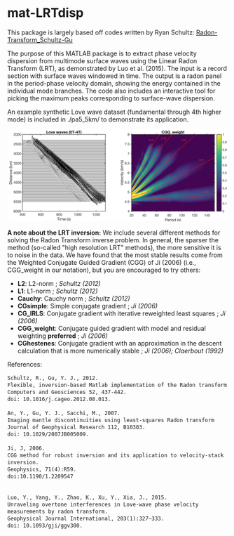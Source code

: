 mat-LRTdisp
=========================

This package is largely based off codes written by Ryan Schultz: [Radon-Transform_Schultz-Gu](https://github.com/RyanJamesSchultz/Radon-Transform_Schultz-Gu)

The purpose of this MATLAB package is to extract phase velocity dispersion from multimode surface waves using the Linear Radon Transform (LRT), as demonstrated by Luo et al. (2015). The input is a record section with surface waves windowed in time. The output is a radon panel in the period-phase velocity domain, showing the energy contained in the individual mode branches. The code also includes an interactive tool for picking the maximum peaks corresponding to surface-wave dispersion.

An example synthetic Love wave dataset (fundamental through 4th higher mode) is included in ./pa5_5km/ to demonstrate its application.

![](./preview.png)

**A note about the LRT inversion:**
We include several different methods for solving the Radon Transform inverse problem. In general, the sparser the method (so-called "high resolution LRT" methods), the more sensitive it is to noise in the data. We have found that the most stable results come from the Weighted Conjugate Guided Gradient (CGG) of Ji (2006) (i.e., CGG_weight in our notation), but you are encouraged to try others:

* **L2**: L2-norm ; *Schultz (2012)*
* **L1**: L1-norm ; *Schultz (2012)*
* **Cauchy**: Cauchy norm ; *Schultz (2012)*
* **CGsimple**: Simple conjugate gradient ; *Ji (2006)*
* **CG_IRLS**: Conjugate gradient with iterative reweighted least squares ; *Ji (2006)*
* **CGG_weight**: Conjugate guided gradient with model and residual weighting **preferred** ; *Ji (2006)*
* **CGhestenes**: Conjugate gradient with an approximation in the descent calculation that is more numerically stable ; *Ji (2006); Claerbout (1992)*

References: 

    Schultz, R., Gu, Y. J., 2012. 
    Flexible, inversion-based Matlab implementation of the Radon transform
    Computers and Geosciences 52, 437-442.
    doi: 10.1016/j.cageo.2012.08.013.

    An, Y., Gu, Y. J., Sacchi, M., 2007. 
    Imaging mantle discontinuities using least-squares Radon transform
    Journal of Geophysical Research 112, B10303.
    doi: 10.1029/2007JB005009.
          
    Ji, J, 2006. 
    CGG method for robust inversion and its application to velocity-stack inversion. 
    Geophysics, 71(4):R59. 
    doi:10.1190/1.2209547

    
    Luo, Y., Yang, Y., Zhao, K., Xu, Y., Xia, J., 2015. 
    Unraveling overtone interferences in Love-wave phase velocity measurements by radon transform. 
    Geophysical Journal International, 203(1):327–333.
    doi: 10.1093/gji/ggv300.